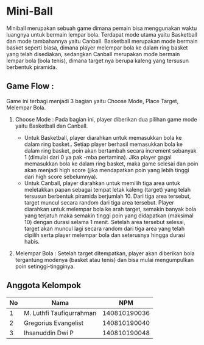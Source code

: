 # Mini-Ball

Miniball merupakan sebuah game dimana pemain bisa menggunakan waktu luangnya untuk bermain lempar bola. Terdapat mode utama yaitu Basketball dan mode tambahannya yaitu Canball. Basketball merupakan mode bermain basket seperti biasa, dimana player melempar bola ke dalam ring basket yang telah disediakan, sedangkan Canball merupakan mode bermain lempar bola (bola tenis), dimana target nya berupa kaleng yang tersusun berbentuk piramida.

## Game Flow :

Game ini terbagi menjadi 3 bagian yaitu Choose Mode, Place Target, Melempar Bola.

1. Choose Mode : Pada bagian ini, player diberikan dua pilihan game mode yaitu Basketball dan Canball.

   - Untuk Basketball, player diarahkan untuk memasukkan bola ke dalam ring basket.. Setiap player berhasil memasukkan bola ke dalam ring basket, poin akan bertambah secara increment sebanyak 1 (dimulai dari 0 ya pak -mba pertamina). Jika player gagal memasukkan bola ke dalam ring basket, maka game selesai dan poin akan menjadi high score (jika mendapatkan poin yang lebih tinggi dari high score sebelumnya).
   - Untuk Canball, player diarahkan untuk memilih tiga area untuk meletakkan papan sebagai tempat letak kaleng (target) yang telah tersusun berbentuk piramida berjumlah 10. Dari tiga area tersebut, target muncul secara random dari tiga area tersebut. Player diarahkan untuk melempar bola ke arah target, semakin banyak bola yang terjatuh maka semakin tinggi poin yang didapatkan (maksimal 10) dengan durasi selama 1 menit. Setelah area tersebut selesai, target akan muncul lagi secara random dari tiga area yang telah dipilih serta player melempar bola dan seterusnya hingga durasi habis.

2. Melempar Bola : Setelah target ditempatkan, player akan diberikan bola tergantung modenya (basket atau tenis) dan bisa mulai mengumpulkan poin setinggi-tingginya.

## Anggota Kelompok

|No   | Nama                       | NPM            |
| --- | -------------------------- | -------------- |
| 1   | M. Luthfi Taufiqurrahman   | 140810190036   |
| 2   | Gregorius Evangelist       | 140810190040   |
| 3   |Ihsanuddin Dwi P            | 140810190048   | 

